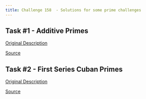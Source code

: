 ```yaml
---
title: Challenge 158  - Solutions for some prime challenges
---
```


## Task #1 - Additive Primes

[Original Description](https://theweeklychallenge.org/blog/perl-weekly-challenge-158/#TASK1)

[Source](https://github.com/manwar/perlweeklychallenge-club/blob/master/challenge-158/alexander-pankoff/perl/ch-1.pl)

## Task #2 - First Series Cuban Primes

[Original Description](https://theweeklychallenge.org/blog/perl-weekly-challenge-158/#TASK2)

[Source](https://github.com/manwar/perlweeklychallenge-club/blob/master/challenge-158/alexander-pankoff/perl/ch-2.pl)
